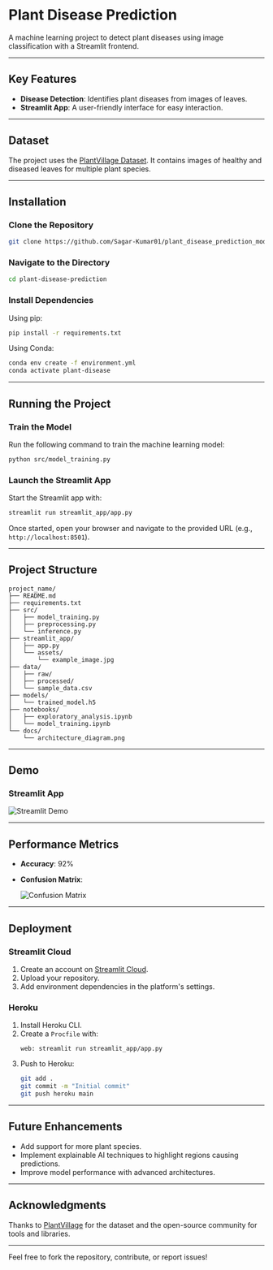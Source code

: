 
# Plant Disease Prediction

A machine learning project to detect plant diseases using image classification with a Streamlit frontend.

---

## Key Features

- **Disease Detection**: Identifies plant diseases from images of leaves.
- **Streamlit App**: A user-friendly interface for easy interaction.

---

## Dataset

The project uses the [PlantVillage Dataset](https://www.kaggle.com/datasets/abdallahalidev/plantvillage-dataset). It contains images of healthy and diseased leaves for multiple plant species.

---

## Installation

### Clone the Repository
```bash
git clone https://github.com/Sagar-Kumar01/plant_disease_prediction_model.git
```

### Navigate to the Directory
```bash
cd plant-disease-prediction
```

### Install Dependencies

Using pip:
```bash
pip install -r requirements.txt
```

Using Conda:
```bash
conda env create -f environment.yml
conda activate plant-disease
```

---

## Running the Project

### Train the Model
Run the following command to train the machine learning model:
```bash
python src/model_training.py
```

### Launch the Streamlit App
Start the Streamlit app with:
```bash
streamlit run streamlit_app/app.py
```

Once started, open your browser and navigate to the provided URL (e.g., `http://localhost:8501`).

---

## Project Structure
```
project_name/
├── README.md
├── requirements.txt
├── src/
│   ├── model_training.py
│   ├── preprocessing.py
│   └── inference.py
├── streamlit_app/
│   ├── app.py
│   └── assets/
│       └── example_image.jpg
├── data/
│   ├── raw/
│   ├── processed/
│   └── sample_data.csv
├── models/
│   └── trained_model.h5
├── notebooks/
│   ├── exploratory_analysis.ipynb
│   └── model_training.ipynb
└── docs/
    └── architecture_diagram.png
```

---

## Demo

### Streamlit App
![Streamlit Demo](docs/demo.gif)

---

## Performance Metrics

- **Accuracy**: 92%
- **Confusion Matrix**:

  ![Confusion Matrix](docs/confusion_matrix.png)

---

## Deployment

### Streamlit Cloud
1. Create an account on [Streamlit Cloud](https://streamlit.io/cloud).
2. Upload your repository.
3. Add environment dependencies in the platform's settings.

### Heroku
1. Install Heroku CLI.
2. Create a `Procfile` with:
   ```plaintext
   web: streamlit run streamlit_app/app.py
   ```
3. Push to Heroku:
   ```bash
   git add .
   git commit -m "Initial commit"
   git push heroku main
   ```

---

## Future Enhancements

- Add support for more plant species.
- Implement explainable AI techniques to highlight regions causing predictions.
- Improve model performance with advanced architectures.

---

## Acknowledgments

Thanks to [PlantVillage](https://www.plantvillage.psu.edu/) for the dataset and the open-source community for tools and libraries.

---

Feel free to fork the repository, contribute, or report issues!
